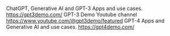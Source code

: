 ChatGPT, Generative AI and GPT-3 Apps and use cases. https://gpt3demo.com/
GPT-3 Demo Youtube channel https://www.youtube.com/@gpt3demo/featured
GPT-4 Apps and Generative AI and use cases. https://gpt4demo.com/

